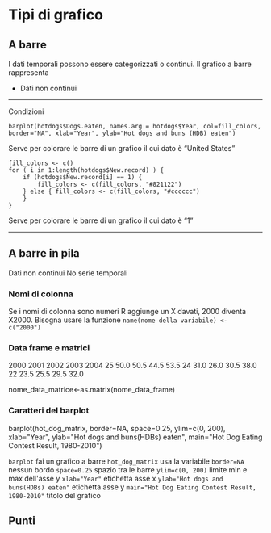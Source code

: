   

# Tipi di grafico
## A barre
I dati temporali possono essere categorizzati o continui. Il grafico a barre rappresenta 
 - Dati non continui


----------


Condizioni

    barplot(hotdogs$Dogs.eaten, names.arg = hotdogs$Year, col=fill_colors, border="NA", xlab="Year", ylab="Hot dogs and buns (HDB) eaten")

Serve per colorare le barre di un grafico il cui dato è “United States”
  
  
    fill_colors <- c()
    for ( i in 1:length(hotdogs$New.record) ) { 
    	if (hotdogs$New.record[i] == 1) {
    		fill_colors <- c(fill_colors, "#821122")
    	} else { fill_colors <- c(fill_colors, "#cccccc")
    	}
    }

Serve per colorare le barre di un grafico il cui dato è “1”

----------

## A barre in pila
Dati non continui
No serie temporali

### Nomi di colonna
Se i nomi di colonna sono numeri R aggiunge un X davati, 2000 diventa X2000. Bisogna usare la funzione `name(nome della variabile) <- c("2000")`

### Data frame e matrici
2000    2001    2002    2003    2004
25      50.0    50.5    44.5    53.5
24      31.0    26.0    30.5    38.0
22      23.5    25.5    29.5    32.0

nome_data_matrice<-as.matrix(nome_data_frame)

### Caratteri del barplot

barplot(hot_dog_matrix, border=NA, space=0.25, ylim=c(0, 200), xlab="Year", ylab="Hot dogs and buns(HDBs) eaten", main="Hot Dog Eating Contest Result, 1980-2010")

`barplot` fai un grafico a barre
`hot_dog_matrix` usa la variabile
`border=NA` nessun bordo
`space=0.25` spazio tra le barre 
`ylim=c(0, 200)` limite min e max dell'asse y
`xlab="Year"` etichetta asse x
`ylab="Hot dogs and buns(HDBs) eaten"` etichetta asse y
`main="Hot Dog Eating Contest Result, 1980-2010"` titolo del grafico

## Punti
